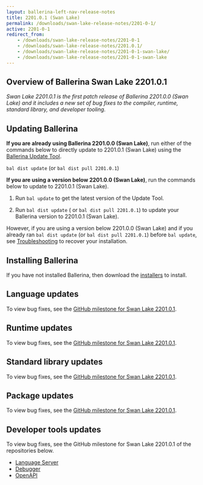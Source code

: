 ```yaml
---
layout: ballerina-left-nav-release-notes
title: 2201.0.1 (Swan Lake) 
permalink: /downloads/swan-lake-release-notes/2201-0-1/
active: 2201-0-1
redirect_from: 
    - /downloads/swan-lake-release-notes/2201-0-1
    - /downloads/swan-lake-release-notes/2201.0.1/
    - /downloads/swan-lake-release-notes/2201-0-1-swan-lake/
    - /downloads/swan-lake-release-notes/2201-0-1-swan-lake
---
```


## Overview of Ballerina Swan Lake 2201.0.1

<em>Swan Lake 2201.0.1 is the first patch release of Ballerina 2201.0.0 (Swan Lake) and it includes a new set of bug fixes to the compiler, runtime, standard library, and developer tooling.</em> 

## Updating Ballerina

**If you are already using Ballerina 2201.0.0 (Swan Lake)**, run either of the commands below to directly update to 2201.0.1 (Swan Lake) using the [Ballerina Update Tool](/learn/cli-documentation/update-tool/).

`bal dist update` (or `bal dist pull 2201.0.1`)

**If you are using a version below 2201.0.0 (Swan Lake)**, run the commands below to update to 2201.0.1 (Swan Lake).

1. Run `bal update` to get the latest version of the Update Tool.

2. Run `bal dist update` ( or `bal dist pull 2201.0.1`) to update your Ballerina version to 2201.0.1 (Swan Lake).

However, if you are using a version below 2201.0.0 (Swan Lake) and if you already ran `bal dist update` (or `bal dist pull 2201.0.1`) before `bal update`, see [Troubleshooting](/downloads/swan-lake-release-notes/2201-0-0-swan-lake/#troubleshooting) to recover your installation.

## Installing Ballerina

If you have not installed Ballerina, then download the [installers](/downloads/#swanlake) to install.

## Language updates

To view bug fixes, see the [GitHub milestone for Swan Lake 2201.0.1](https://github.com/ballerina-platform/ballerina-lang/issues?q=is%3Aissue+is%3Aclosed+label%3AType%2FBug+label%3ATeam%2FCompilerFE+milestone%3A%22Ballerina+2201.0.1%22).

## Runtime updates

To view bug fixes, see the [GitHub milestone for Swan Lake 2201.0.1](https://github.com/ballerina-platform/ballerina-lang/issues?q=is%3Aissue+is%3Aclosed+label%3AType%2FBug+label%3ATeam%2FjBallerina+milestone%3A%22Ballerina+2201.0.1%22).

## Standard library updates

To view bug fixes, see the [GitHub milestone for Swan Lake 2201.0.1](https://github.com/ballerina-platform/ballerina-standard-library/issues?q=is%3Aclosed+is%3Aissue+milestone%3A%22Swan+Lake+2201.0.1%22+label%3AType%2FBug).

## Package updates

To view bug fixes, see the [GitHub milestone for Swan Lake 2201.0.1](https://github.com/ballerina-platform/ballerina-lang/issues?q=is%3Aissue+label%3AArea%2FProjectAPI+milestone%3A%22Ballerina+2201.0.1%22+is%3Aclosed+label%3AType%2FBug).

## Developer tools updates

To view bug fixes, see the GitHub milestone for Swan Lake 2201.0.1 of the repositories below.

- [Language Server](https://github.com/ballerina-platform/ballerina-lang/issues?q=is%3Aissue+is%3Aclosed+label%3ATeam%2FLanguageServer+milestone%3A%22Ballerina+2201.0.1%22+label%3AType%2FBug)
- [Debugger](https://github.com/ballerina-platform/ballerina-lang/issues?q=is%3Aissue+label%3AType%2FBug+label%3AArea%2FDebugger+is%3Aclosed+milestone%3A%22Ballerina+2201.0.1%22)
- [OpenAPI](https://github.com/ballerina-platform/openapi-tools/issues?q=is%3Aissue+label%3AType%2FBug+milestone%3A1.0.1+is%3Aclosed)

<!-- <style>.cGitButtonContainer, .cBallerinaTocContainer {display:none;}</style> -->